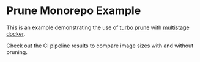 # Prune Monorepo Example

This is an example demonstrating the use of [turbo prune](https://turbo.build/repo/docs/reference/command-line-reference/prune) with [multistage docker](https://docs.docker.com/build/building/multi-stage/).

Check out the CI pipeline results to compare image sizes with and without pruning.
